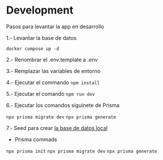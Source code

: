 # Development

Pasos para levantar la app en desarrollo

1.- Levantar la base de datos

`docker compose up -d`

2.- Renombrar el .env.template a .env

3.- Remplazar las variables de entorno

4.- Ejecutar el commando `npm install`

5.- Ejecutar el comando `npm run dev`

6.- Ejecutar los comandos siguinete de Prisma

`npx prisma migrate dev`
`npx prisma generate`

7.- Seed para crear [la base de datos local](localhost:3000/api/seed)

- Prisma commads

`npx prisma init`
`npx prisma migrate dev`
`npx prisma generate`
